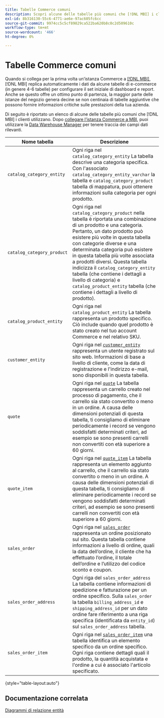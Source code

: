 ```yaml
---
title: Tabelle Commerce comuni
description: Scopri alcune delle tabelle più comuni che [!DNL MBI] i clienti utilizzano.
exl-id: 8b316130-55c6-4771-ae6e-97ac605fc6cc
source-git-commit: 9974cc5c5cf89829ca522ba620b8c0c2d509610c
workflow-type: tm+mt
source-wordcount: '466'
ht-degree: 0%

---
```


# Tabelle Commerce comuni

Quando si collega per la prima volta un’istanza Commerce a [[!DNL MBI]](../importing-data/integrations/magento.md), [!DNL MBI] replica automaticamente i dati da alcune tabelle di e-commerce (in genere 4-6 tabelle) per configurare il set iniziale di dashboard e report. Anche se questo offre un ottimo punto di partenza, la maggior parte delle istanze del negozio genera decine se non centinaia di tabelle aggiuntive che possono fornire informazioni critiche sulle prestazioni della tua azienda.

Di seguito è riportato un elenco di alcune delle tabelle più comuni che [!DNL MBI] i clienti utilizzano. Dopo [collegare l’istanza Commerce a MBI](../../data-analyst/importing-data/integrations/magento.md), puoi utilizzare la [Data Warehouse Manager](../../data-analyst/data-warehouse-mgr/tour-dwm.md) per tenere traccia dei campi dati rilevanti.

| Nome tabella | Descrizione |
|---|---|
| `catalog_category_entity` | Ogni riga nel `catalog_category_entity` La tabella descrive una categoria specifica. Con l&#39;associato `catalog_category_entity_varchar` la tabella e `catalog_category_product` tabella di mappatura, puoi ottenere informazioni sulla categoria per ogni prodotto. |
| `catalog_category_product` | Ogni riga nel `catalog_category_product` nella tabella è riportata una combinazione di un prodotto e una categoria. Pertanto, un dato prodotto può esistere più volte in questa tabella con categorie diverse e una determinata categoria può esistere in questa tabella più volte associata a prodotti diversi. Questa tabella indicizza il `catalog_category_entity` tabella (che contiene i dettagli a livello di categoria) e `catalog_product_entity` tabella (che contiene i dettagli a livello di prodotto). |
| `catalog_product_entity` | Ogni riga nel `catalog_product_entity` La tabella rappresenta un prodotto specifico. Ciò include quando quel prodotto è stato creato nel tuo account Commerce e nel relativo SKU. |
| `customer_entity` | Ogni riga nel [`customer_entity`](../data-warehouse-mgr/cust-ent-table.md) rappresenta un utente registrato sul sito web. Informazioni di base a livello di cliente, come la data di registrazione e l&#39;indirizzo e-mail, sono disponibili in questa tabella. |
| `quote` | Ogni riga nel [`quote`](../data-warehouse-mgr/sales-flat-quote-table.md) La tabella rappresenta un carrello creato nel processo di pagamento, che il carrello sia stato convertito o meno in un ordine. A causa delle dimensioni potenziali di questa tabella, ti consigliamo di eliminare periodicamente i record se vengono soddisfatti determinati criteri, ad esempio se sono presenti carrelli non convertiti con età superiore a 60 giorni. |
| `quote_item` | Ogni riga nel [`quote_item`](../data-warehouse-mgr/sales-flat-quote-item-table.md) La tabella rappresenta un elemento aggiunto al carrello, che il carrello sia stato convertito o meno in un ordine. A causa delle dimensioni potenziali di questa tabella, ti consigliamo di eliminare periodicamente i record se vengono soddisfatti determinati criteri, ad esempio se sono presenti carrelli non convertiti con età superiore a 60 giorni. |
| `sales_order` | Ogni riga nel [`sales_order`](../data-warehouse-mgr/sales-flat-order-table.md) rappresenta un ordine posizionato sul sito. Questa tabella contiene informazioni a livello di ordine, quali la data dell’ordine, il cliente che ha effettuato l’ordine, il totale dell’ordine e l’utilizzo del codice sconto e coupon. |
| `sales_order_address` | Ogni riga del `sales_order_address` La tabella contiene informazioni di spedizione e fatturazione per un ordine specifico. Sulla `sales_order` la tabella `billing_address_id` e `shipping_address_id` per un dato ordine fare riferimento a una riga specifica (identificata da `entity_id`) sul `sales_order_address` tabella. |
| `sales_order_item` | Ogni riga nel [`sales_order_item`](../data-warehouse-mgr/sales-flat-quote-item-table.md) una tabella identifica un elemento specifico da un ordine specifico. Ogni riga contiene dettagli quali il prodotto, la quantità acquistata e l&#39;ordine a cui è associato l&#39;articolo specificato. |

{style=&quot;table-layout:auto&quot;}

## Documentazione correlata

[Diagrammi di relazione entità](../data-warehouse-mgr/entity-rel-diag.md)
